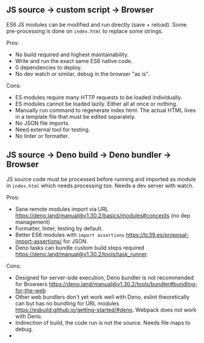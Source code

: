 ## JS source -> custom script -> Browser

ES6 JS modules can be modified and run directly (save + reload). Some pre-processing is done on `index.html` to replace
some strings.

Pros:

- No build required and highest maintainability.
- Write and run the exact same ES6 native code.
- 0 dependencies to deploy.
- No dev watch or similar, debug in the browser "as is".

Cons:

- ES modules require many HTTP requests to be loaded individually.
- ES modules cannot be loaded lazily. Either all at once or nothing.
- Manually run command to regenerate index.html. The actual HTML lives in a template file that must be edited
  separately.
- No JSON file imports.
- Need external tool for testing.
- No linter or formatter.

## JS source -> Deno build -> Deno bundler -> Browser

JS source code must be processed before running and imported as module in `index.html` which needs processing too. Needs
a dev server with watch.

Pros:

- Sane remote modules import via URL https://deno.land/manual@v1.30.2/basics/modules#concepts (no dep management)
- Formatter, linter, testing by default.
- Better ES6 modules with `import assertions` https://tc39.es/proposal-import-assertions/ for JSON.
- Deno tasks can bundle custom build steps required https://deno.land/manual@v1.30.2/tools/task_runner.

Cons:

- Designed for server-side execution, Deno bundler is not recommended for Browsers
  https://deno.land/manual@v1.30.2/tools/bundler#bundling-for-the-web
- Other web bundlers don't yet work well with Deno, eslint theoretically can but has no bundling for URL modules
  https://esbuild.github.io/getting-started/#deno. Webpack does not work with Deno.
- Indirection of build, the code run is not the source. Needs file maps to debug.
-
